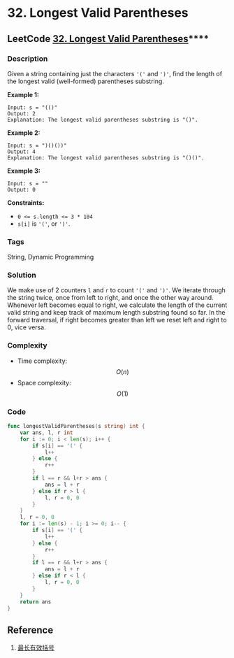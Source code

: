 # 32. Longest Valid Parentheses

## LeetCode [**32. Longest Valid Parentheses**](https://leetcode-cn.com/problems/longest-valid-parentheses/)\*\*\*\*

### Description

Given a string containing just the characters `'('` and `')'`, find the length of the longest valid \(well-formed\) parentheses substring.

**Example 1:**

```text
Input: s = "(()"
Output: 2
Explanation: The longest valid parentheses substring is "()".
```

**Example 2:**

```text
Input: s = ")()())"
Output: 4
Explanation: The longest valid parentheses substring is "()()".
```

**Example 3:**

```text
Input: s = ""
Output: 0
```

**Constraints:**

* `0 <= s.length <= 3 * 104`
* `s[i]` is `'('`, or `')'`.

### Tags

String, Dynamic Programming

### Solution

We make use of 2 counters `l` and `r` to count `'('` and `')'`. We iterate through the string twice, once from left to right, and once the other way around. Whenever left becomes equal to right, we calculate the length of the current valid string and keep track of maximum length substring found so far. In the forward traversal, if right becomes greater than left we reset left and right to 0, vice versa.

### Complexity

* Time complexity: $$O(n)$$
* Space complexity: $$O(1)$$

### Code

```go
func longestValidParentheses(s string) int {
	var ans, l, r int
	for i := 0; i < len(s); i++ {
		if s[i] == '(' {
			l++
		} else {
			r++
		}
		if l == r && l+r > ans {
			ans = l + r
		} else if r > l {
			l, r = 0, 0
		}
	}
	l, r = 0, 0
	for i := len(s) - 1; i >= 0; i-- {
		if s[i] == '(' {
			l++
		} else {
			r++
		}
		if l == r && l+r > ans {
			ans = l + r
		} else if r < l {
			l, r = 0, 0
		}
	}
	return ans
}
```

## Reference

1. [最长有效括号](https://leetcode-cn.com/problems/longest-valid-parentheses/solution/zui-chang-you-xiao-gua-hao-by-leetcode-solution/)

